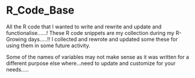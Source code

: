 # R_Code_Base
All the R code that I wanted to write and rewrite and update and functionalise......!
These R code snippets are my collection during my R-Growing days.....!!
I collected and rewrote and updated some these for using them in some future activity.

Some of the names of variables may not make sense as it was written for a different purpose else where...need to update and customize for your needs.....
